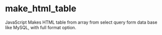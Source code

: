 # make_html_table
JavaScript
Makes HTML table from array from select query form data base like MySQL, with full format option.
